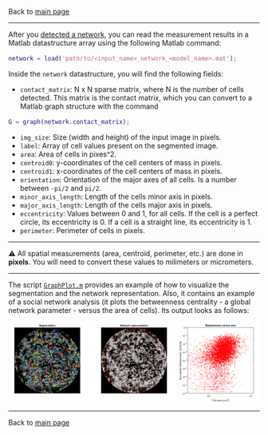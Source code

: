 Back to [main page](index.md)

---

After you [detected a network](network_detection.md), you can read the measurement results in a Matlab datastructure array using the following Matlab command:  
```matlab
network = load('path/to/<input_name>_network_<model_name>.mat');
```  

Inside the ```network``` datastructure, you will find the following fields:
  - ```contact_matrix```: N x N sparse matrix, where N is the number of cells detected. This matrix is the contact matrix, which you can convert to a Matlab graph structure with the command 
```matlab
G = graph(network.contact_matrix);
```
  - ```img_size```: Size (width and height) of the input image in pixels.
  - ```label```: Array of cell values present on the segmented image.
  - ```area```: Area of cells in pixes^2.
  - ```centroid0```: y-coordinates of the cell centers of mass in pixels.
  - ```centroid1```: x-coordinates of the cell centers of mass in pixels.
  - ```orientation```: Orientation of the major axes of all cells. Is a number between ```-pi/2``` and ```pi/2```.
  - ```minor_axis_length```: Length of the cells minor axis in pixels.
  - ```major_axis_length```: Length of the cells major axis in pixels.
  - ```eccentricity```: Values between 0 and 1, for all cells. If the cell is a perfect circle, its eccentricity is 0. If a cell is a straight line, its eccentricity is 1.
  - ```perimeter```: Perimeter of cells in pixels.


---

⚠️ All spatial measurements (area, centroid, perimeter, etc.) are done in **pixels**. You will need to convert these values to milimeters or micrometers. 

---

The script [```GraphPlot.m```](https://github.com/lukasvandenheuvel/CellContactNetwork/blob/main/NetworkAnalysis/GraphPlot.m) provides an example of how to visualize the segmentation and the network representation. Also, it contains an example of a social network analysis (it plots the betweenness centrality - a global network parameter - versus the area of cells). Its output looks as follows:

<p align="center">
  <img src="./assets/img/MatlabAnalysis.PNG">
</p>  

---
Back to [main page](index.md)
